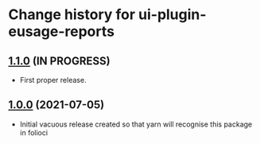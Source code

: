 # Change history for ui-plugin-eusage-reports

## [1.1.0](https://github.com/folio-org/ui-plugin-eusage-reports/tree/v1.1.0) (IN PROGRESS)

* First proper release.

## [1.0.0](https://github.com/folio-org/ui-plugin-eusage-reports/tree/v1.0.0) (2021-07-05)

* Initial vacuous release created so that yarn will recognise this package in folioci

